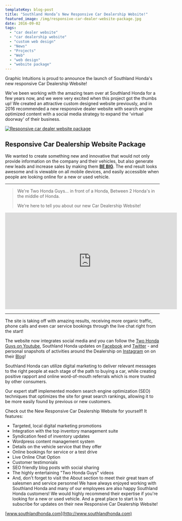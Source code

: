 ```yaml
---
templateKey: blog-post
title: "Southland Honda’s New Responsive Car Dealership Website!"
featured_image: /img/responsive-car-dealer-website-package.jpg
date: 2016-09-02
tags:
  - "car dealer website"
  - "car dealership website"
  - "custom web design"
  - "News"
  - "Projects"
  - "Web"
  - "web design"
  - "website package"
---
```


Graphic Intuitions is proud to announce the launch of Southland Honda's new responsive Car Dealership Website!

We've been working with the amazing team over at Southland Honda for a few years now, and we were very excited when this project got the thumbs up! We created an attractive custom designed website previously, and in 2016 recommended a new responsive dealer website with search engine optimized content with a social media strategy to expand the 'virtual doorway' of their business.

[![Responsive car dealer website package](/img/responsive-car-dealer-website-package.jpg)](http://southlandhonda.com)

## Responsive Car Dealership Website Package

We wanted to create something new and innovative that would not only provide information on the company and their vehicles, but also generate new leads and increase sales by making them **[BE BIG](https://graphicintuitions.com/bebig)**. The end result looks awesome and is viewable on all mobile devices, and easily accessible when people are looking online for a new or used vehicle.

<!--more-->

* * *

> We're Two Honda Guys... in front of a Honda, Between 2 Honda's in the middle of Honda.> 
> We're here to tell you about our new Car Dealership Website!
<iframe src="https://www.youtube.com/embed/xLCqGSBt9PQ?rel=0&controls=0&showinfo=0" width="560" height="315" frameborder="0" allowfullscreen="allowfullscreen"></iframe>

* * *

The site is taking off with amazing results, receiving more organic traffic, phone calls and even car service bookings through the live chat right from the start!

The website now integrates social media and you can follow the [Two Honda Guys on Youtube](https://www.youtube.com/channel/UCFua18is6icszDyNnMoKTDg), Southland Honda updates on [Facebook](https://www.facebook.com/southlandhondawinkler) and [Twitter](http://twitter.com/southlandhonda) - and personal snapshots of activities around the Dealership on [Instagram](http://instagram.com/southlandhonda) on on their [Blog](http://southlandhonda.com/blog)!

Southland Honda can utilize digital marketing to deliver relevant messages to the right people at each stage of the path to buying a car, while creating positive rapport and online word-of-mouth referrals which is more trusted by other consumers.

Our expert staff implemented modern search engine optimization (SEO) techniques that optimizes the site for great search rankings, allowing it to be more easily found by previous or new customers.

Check out the New Responsive Car Dealership Website for yourself! It features:

*   Targeted, local digital marketing promotions
*   Integration with the top inventory management suite
*   Syndication feed of inventory updates
*   Wordpress content management system
*   Details on the vehicle service that they offer
*   Online bookings for service or a test drive
*   Live Online Chat Option
*   Customer testimonials
*   SEO friendly blog posts with social sharing
*   The highly entertaining "Two Honda Guys" videos
*   And, don't forget to visit the About section to meet their great team of salesmen and service personnel
We have always enjoyed working with Southland Honda and many of our employees are also happy Southland Honda customers! We would highly recommend their expertise if you're looking for a new or used vehicle. And a great place to start is to subscribe for updates on their new Responsive Car Dealership Website!

[www.southlandhonda.com](http://www.southlandhonda.com)